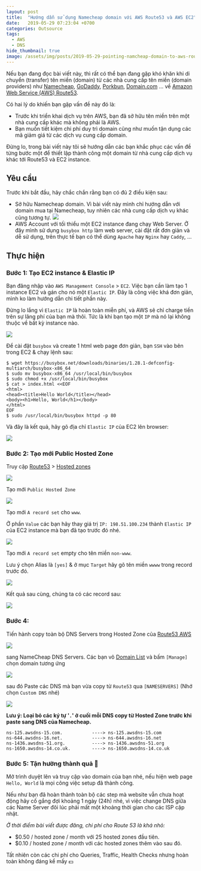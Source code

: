 ```yaml
---
layout: post
title:  "Hướng dẫn sử dụng Namecheap domain với AWS Route53 và AWS EC2"
date:   2019-05-29 07:23:04 +0700
categories: Outsource
tags:
  - AWS
  - DNS
hide_thumbnail: true
image: /assets/img/posts/2019-05-29-pointing-namcheap-domain-to-aws-route53-ec2/thumbnail.png
---
```


Nếu bạn đang đọc bài viết này, thì rất có thể bạn đang gặp khó khăn khi di chuyển (transfer) tên miền (domain) từ các nhà cung cấp tên miền (domain providers) như [Namecheap](https://www.namecheap.com), [GoDaddy](https://www.godaddy.com/), [Porkbun](https://porkbun.com/), [Domain.com](https://www.domain.com/) ... về [Amazon Web Service (AWS) Route53](https://aws.amazon.com/route53/).

Có hai lý do khiến bạn gặp vấn đề này đó là:
- Trước khi triển khai dịch vụ trên AWS, bạn đã sở hữu tên miền trên một nhà cung cấp khác mà không phải là AWS.
- Bạn muốn tiết kiệm chi phí duy trì domain cũng như muốn tận dụng các mã giảm giá từ các dịch vụ cung cấp domain.

Đừng lo, trong bài viết này tôi sẽ hướng dẫn các bạn khắc phục các vấn đề từng bước một để thiết lập thành công một domain từ nhà cung cấp dịch vụ khác tới Route53 và EC2 instance.

## Yêu cầu

Trước khi bắt đầu, hãy chắc chắn rằng bạn có đủ 2 điều kiện sau:
- Sở hữu Namecheap domain. Vì bài viết này mình chỉ hướng dẫn với domain mua tại Namecheap, tuy nhiên các nhà cung cấp dịch vụ khác cũng tương tự.
![](/assets/img/posts/2019-05-29-pointing-namcheap-domain-to-aws-route53-ec2/namecheap.png)
- AWS Account với tối thiểu một EC2 instance đang chạy Web Server. Ở đây mình sử dụng `busybox http` làm web server, cài đặt rất đơn giản và dễ sử dụng, trên thực tế bạn có thể dùng `Apache` hay `Nginx` hay `Caddy`, ...

## Thực hiện

### Bước 1: Tạo EC2 instance & Elastic IP

Bạn đăng nhập vào `AWS Management Console` > `EC2`. Việc bạn cần làm tạo 1 instance EC2 và gán cho nó một `Elastic IP`. Đây là công việc khá đơn giản, mình ko làm hướng dẫn chi tiết phần này.

Đừng lo lắng vì `Elastic IP` là hoàn toàn miễn phí, và AWS sẽ chỉ charge tiền trên sự lãng phí của bạn mà thôi. Tức là khi bạn tạo một `IP` mà nó lại không thuộc về bất kỳ instance nào.

![](/assets/img/posts/2019-05-29-pointing-namcheap-domain-to-aws-route53-ec2/ec2-management-console.png)

Để cài đặt `busybox` và create 1 html web page đơn giản, bạn `SSH` vào bên trong EC2 & chạy lệnh sau:

```terminal
$ wget https://busybox.net/downloads/binaries/1.28.1-defconfig-multiarch/busybox-x86_64
$ sudo mv busybox-x86_64 /usr/local/bin/busybox
$ sudo chmod +x /usr/local/bin/busybox
$ cat > index.html <<EOF
<html>
<head><title>Hello World</title></head>
<body><h1>Hello, World</h1></body>
</html>
EOF
$ sudo /usr/local/bin/busybox httpd -p 80
```

Và đây là kết quả, hãy gõ địa chỉ `Elastic IP` của EC2 lên browser:

![](/assets/img/posts/2019-05-29-pointing-namcheap-domain-to-aws-route53-ec2/busybox-http.png)

### Bước 2: Tạo mới Public Hosted Zone

Truy cập [Route53](https://console.aws.amazon.com/route53/home) > [Hosted zones](https://console.aws.amazon.com/route53/home#hosted-zones:)

![](/assets/img/posts/2019-05-29-pointing-namcheap-domain-to-aws-route53-ec2/hosted-zone.png)

Tạo mới `Public Hosted Zone`

![](/assets/img/posts/2019-05-29-pointing-namcheap-domain-to-aws-route53-ec2/create-new-hosted-zone.png)

Tạo mới `A record set` cho `www`.

Ở phần `Value` các bạn hãy thay giá trị `IP: 198.51.100.234` thành `Elastic IP` của EC2 instance mà bạn đã tạo trước đó nhé.

![](/assets/img/posts/2019-05-29-pointing-namcheap-domain-to-aws-route53-ec2/create-www-a-record-set.png)

Tạo mới `A record set` empty cho tên miền `non-www`.

Lưu ý chọn Alias là `[yes]` & ở mục `Target` hãy gõ tên miền `wwww` trong record trước đó.

![](/assets/img/posts/2019-05-29-pointing-namcheap-domain-to-aws-route53-ec2/create-empty-a-record-set.png)

Kết quả sau cùng, chúng ta có các record sau:

![](/assets/img/posts/2019-05-29-pointing-namcheap-domain-to-aws-route53-ec2/create-2-a-record-set.png)

### Bước 4:

Tiến hành copy toàn bộ DNS Servers trong Hosted Zone của [Route53 AWS](https://console.aws.amazon.com/route53/home#hosted-zones:)

![](/assets/img/posts/2019-05-29-pointing-namcheap-domain-to-aws-route53-ec2/route53-4-dns-server.png)

sang NameCheap DNS Servers. Các bạn vô [Domain List](https://ap.www.namecheap.com/domains/list/) và bấm `[Manage]` chọn domain tương ứng

![](/assets/img/posts/2019-05-29-pointing-namcheap-domain-to-aws-route53-ec2/namecheap-domain-list.png)

sau đó Paste các DNS mà bạn vừa copy từ `Route53` qua `[NAMESERVERS]` (Nhớ chọn `Custom DNS` nhé)

![](/assets/img/posts/2019-05-29-pointing-namcheap-domain-to-aws-route53-ec2/namecheap-custom-dns.png)

**Lưu ý: Loại bỏ các ký tự '`.`' ở cuối mỗi DNS copy từ Hosted Zone trước khi paste sang DNS của Namecheap.**

```
ns-125.awsdns-15.com.           ----> ns-125.awsdns-15.com
ns-644.awsdns-16.net.           ----> ns-644.awsdns-16.net
ns-1436.awsdns-51.org.          ----> ns-1436.awsdns-51.org
ns-1650.awsdns-14.co.uk.        ----> ns-1650.awsdns-14.co.uk
```

### Bước 5: Tận hưởng thành quả 🤣

Mở trình duyệt lên và truy cập vào domain của bạn nhé, nếu hiện web page `Hello, World` là mọi công việc setup đã thành công.

Nếu như bạn đã hoàn thành toàn bộ các step mà website vẫn chưa hoạt động hãy cố gắng đợi khoảng 1 ngày (24h) nhé, vì việc change DNS giữa các Name Server đôi lúc phải mất một khoảng thời gian cho các ISP cập nhật.

*Ở thời điểm bài viết được đăng, chi phí cho Route 53 là khá nhỏ:*
- $0.50 / hosted zone / month với 25 hosted zones đầu tiên.
- $0.10 / hosted zone / month với các hosted zones thêm vào sau đó.

Tất nhiên còn các chi phí cho Queries, Traffic, Health Checks nhưng hoàn toàn không đáng kể mấy 💵
